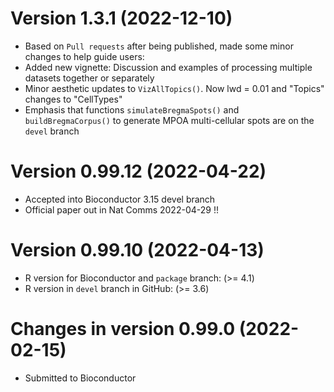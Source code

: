 # Version 1.3.1 (2022-12-10)

+ Based on `Pull requests` after being published, made some minor changes to help guide users:
+ Added new vignette: Discussion and examples of processing multiple datasets together or separately
+ Minor aesthetic updates to `VizAllTopics()`. Now lwd = 0.01 and "Topics" changes to "CellTypes"
+ Emphasis that functions `simulateBregmaSpots()` and `buildBregmaCorpus()` to generate MPOA multi-cellular spots are on the `devel` branch

# Version 0.99.12 (2022-04-22)

+ Accepted into Bioconductor 3.15 devel branch
+ Official paper out in Nat Comms 2022-04-29 !!

# Version 0.99.10 (2022-04-13)

+ R version for Bioconductor and `package` branch: (>= 4.1)
+ R version in `devel` branch in GitHub: (>= 3.6)

# Changes in version 0.99.0 (2022-02-15)

+ Submitted to Bioconductor
